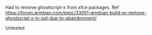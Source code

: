 Had to remove ghostscript-x from xfce packages. Ref https://forum.armbian.com/topic/33051-armbian-build-pr-remove-ghostscript-x-in-sid-due-to-abandonment/

Untested